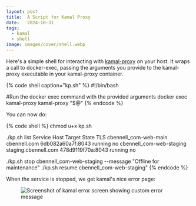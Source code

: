 ```yaml
---
layout: post
title:  A Script for Kamal Proxy
date:   2024-10-31
tags:
  - kamal
  - shell
image: images/cover/shell.webp
---
```


Here's a simple shell for interacting with [kamal-proxy](https://github.com/basecamp/kamal-proxy) on your host. It wraps a call to docker-exec, passing the arguments you provide to the kamal-proxy executable in your kamal-proxy container.

{% code shell caption="kp.sh" %}
#!/bin/bash

#Run the docker exec command with the provided arguments
docker exec kamal-proxy kamal-proxy "$@"
{% endcode %}

You can now do:

{% code shell %}
chmod u+x kp.sh

./kp.sh list
Service                   Host                  Target             State    TLS
cbennell_com-web-main     cbennell.com          6db082a60a7f:8043  running  no
cbennell_com-web-staging  staging.cbennell.com  478d9119f70a:8043  running  no

./kp.sh stop cbennell_com-web-staging --message "Offline for maintenance"
./kp.sh resume cbennell_com-web-staging"
{% endcode %}

When the service is stopped, we get kamal's nice error page:

<figure class="mx-auto max-w-xl">
  <img src="/images/content/kamal-maintenance.webp" alt="Screenshot of kamal error screen showing custom error message">
</figure>
